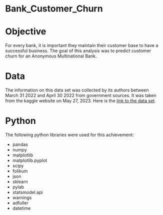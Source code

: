# Bank_Customer_Churn


# Objective

For every bank, it is important they maintain their customer base to have a successful business.  The goal of this analysis was to predict customer churn for an Anonymous Multinational Bank.  


# Data 

The information on this data set was collected by its authors between March 31 2022 and April 30 2022 from government sources.  It was taken from the kaggle website on May 27, 2023.  Here is the [link to the data set](https://www.kaggle.com/datasets/radheshyamkollipara/bank-customer-churn?resource=download).


# Python

The following python libraries were used for this achievement:
* pandas
* numpy
* matplotlib
* matplotlib.pyplot
* scipy
* folikum
* json
* sklearn
* pylab
* statsmodel.api
* warnings
* adfuller
* datetime
